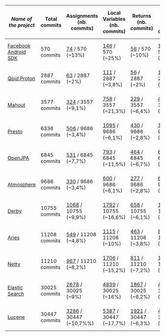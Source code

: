 | *Name of the project*                                                    | Total commits | Assignments (nb. commits) | Local Variables (nb. commits) | Returns (nb. commits) | Field Reads (nb. commits) | Error while using Diff (files) | Commits with error(s)
|--------------------------------------------------------------------------|---------------|---------------------------|-------------------------------|-----------------------|---------------------------|--------------------------------|---------|
| [Facebook Android SDK](https://github.com/facebook/facebook-android-sdk) | 570 commits | [74](https://github.com/VaubanParty/BugfixTracker/tree/master/results/facebook-android-sdk/assignments.md) / 570 (~13%)                   | [146](https://github.com/VaubanParty/BugfixTracker/blob/master/results/facebook-android-sdk/localvar.md) / 570 (~25%)               | [56](https://github.com/VaubanParty/BugfixTracker/blob/master/results/facebook-android-sdk/return.md) / 570 (~10%)                  | [140](https://github.com/VaubanParty/BugfixTracker/blob/master/results/facebook-android-sdk/fieldread.md) / 570 (~24,5%)          | 234 files not treated | 164 commits |
| [Qpid Proton](https://github.com/apache/qpid-proton)                     | 2887 commits | [63](https://github.com/VaubanParty/BugfixTracker/blob/master/results/qpid-proton/assignments.md) / 2887 (~2%)                       | [111](https://github.com/VaubanParty/BugfixTracker/blob/master/results/qpid-proton/localvar.md) / 2887 (~3,8%)                          | [56](https://github.com/VaubanParty/BugfixTracker/blob/master/results/qpid-proton/return.md) / 2887 (~2%)              | [137](https://github.com/VaubanParty/BugfixTracker/blob/master/results/qpid-proton/fieldread.md) / 2887 (~4,7%)                       | 18 files not treated | 16 commits |
| [Mahout](https://github.com/apache/mahout)  | 3577 commits | [324](https://github.com/VaubanParty/BugfixTracker/blob/master/results/mahout/assignments.md) / 3557 (~9,1%)                      | [758](https://github.com/VaubanParty/BugfixTracker/blob/master/results/mahout/localvar.md) / 3557 (~21,3%)                     | [229](https://github.com/VaubanParty/BugfixTracker/blob/master/results/mahout/return.md) / 3557  (~6,4%)               | [471](https://github.com/VaubanParty/BugfixTracker/blob/master/results/mahout/fieldread.md) / 3557  (~13,2%)                   | 877 files not treated   | 321 commits |
| [Presto](https://github.com/facebook/presto)  | 6336 commits | [506](https://github.com/VaubanParty/BugfixTracker/blob/master/results/presto/assignments.md) / 9686 (~3,4%)                      | [1095](https://github.com/VaubanParty/BugfixTracker/blob/master/results/presto/localvar.md) / 9686 (~6,1%)                     | [430](https://github.com/VaubanParty/BugfixTracker/blob/master/results/presto/return.md) / 9686  (~2,8%)               | [1130](https://github.com/VaubanParty/BugfixTracker/blob/master/results/presto/fieldread.md) / 9686  (~6,8%)                   | 3902 files not treated   | 1816 commits |
| [OpenJPA](https://github.com/apache/openjpa)  | 6845 commits | [531](https://github.com/VaubanParty/BugfixTracker/blob/master/results/openjpa/assignments.md) / 6845 (~7,7%)                      | [793](https://github.com/VaubanParty/BugfixTracker/blob/master/results/openjpa/localvar.md) / 6845 (~11,5%)                     | [464](https://github.com/VaubanParty/BugfixTracker/blob/master/results/openjpa/return.md) / 6845  (~6,7%)               | [654](https://github.com/VaubanParty/BugfixTracker/blob/master/results/openjpa/fieldread.md) / 6845  (~9,5%)                   | 210 files not treated   | 165 commits |
| [Atmosphere](https://github.com/Atmosphere/atmosphere)  | 9686 commits | [330](https://github.com/VaubanParty/BugfixTracker/blob/master/results/atmosphere/assignments.md) / 9686 (~3,4%)                      | [600](https://github.com/VaubanParty/BugfixTracker/blob/master/results/atmosphere/localvar.md) / 9686 (~6,1%)                     | [277](https://github.com/VaubanParty/BugfixTracker/blob/master/results/atmosphere/return.md) / 9686  (~2,8%)               | [658](https://github.com/VaubanParty/BugfixTracker/blob/master/results/atmosphere/fieldread.md) / 9686  (~6,8%)                   | 1866 files not treated   | 1430 commits |
| [Derby](https://github.com/apache/derby)  | 10755 commits | [1068](https://github.com/VaubanParty/BugfixTracker/blob/master/results/derby/assignments.md) / 10755 (~9,9%)                      | [1792](https://github.com/VaubanParty/BugfixTracker/blob/master/results/derby/localvar.md) / 10755 (~16,6%)                     | [658](https://github.com/VaubanParty/BugfixTracker/blob/master/results/derby/return.md) / 10755  (~6,1%)               | [1380](https://github.com/VaubanParty/BugfixTracker/blob/master/results/derby/fieldread.md) / 10755  (~12,8%)                   | 299 files not treated   | 234 commits |
| [Aries](https://github.com/apache/aries)  | 11208 commits | [549](https://github.com/VaubanParty/BugfixTracker/blob/master/results/aries/assignments.md) / 11208 (~4,8%)                      | [1115](https://github.com/VaubanParty/BugfixTracker/blob/master/results/aries/localvar.md) / 11208 (~10%)                     | [463](https://github.com/VaubanParty/BugfixTracker/blob/master/results/aries/return.md) / 11208  (~3,8%)               | [899](https://github.com/VaubanParty/BugfixTracker/blob/master/results/aries/fieldread.md) / 11208  (~8%)                   | 499 files not treated   | 414 commits |
| [Netty](https://github.com/netty/netty)  | 11210 commits | [967](https://github.com/VaubanParty/BugfixTracker/blob/master/results/netty/assignments.md) / 11210 (~8,2%)                      | [1706](https://github.com/VaubanParty/BugfixTracker/blob/master/results/netty/localvar.md) / 11210 (~15,2%)                     | [811](https://github.com/VaubanParty/BugfixTracker/blob/master/results/netty/return.md) / 11210  (~7,2%)               | [1340](https://github.com/VaubanParty/BugfixTracker/blob/master/results/netty/fieldread.md) / 11210  (~11,9%)                   | 2559 files not treated   | 1340 commits |
| [Elastic Search](https://github.com/elastic/elasticsearch) | 30025 commits | [2678](https://github.com/VaubanParty/BugfixTracker/blob/master/results/elasticsearch/assignments.md) / 30025 (~9%) | [4839](https://github.com/VaubanParty/BugfixTracker/blob/master/results/elasticsearch/localvar.md) / 30025 (~16%) | [1867](https://github.com/VaubanParty/BugfixTracker/blob/master/results/elasticsearch/return.md) / 30025 (~6,2%) | [4253](https://github.com/VaubanParty/BugfixTracker/blob/master/results/elasticsearch/fieldread.md) / 30025 (~14%) | 9518 files not treated | / |
| [Lucene](https://github.com/apache/lucene-solr)  | 30447 commits | [3286](https://github.com/VaubanParty/BugfixTracker/blob/master/results/lucene-solr/assignments.md) / 30447 (~10,7%%)                      | [5387](https://github.com/VaubanParty/BugfixTracker/blob/master/results/lucene-solr/localvar.md) / 30447 (~17,7%)                     | [1921](https://github.com/VaubanParty/BugfixTracker/blob/master/results/lucene-solr/return.md) / 30447  (~6,3%)               | [4357](https://github.com/VaubanParty/BugfixTracker/blob/master/results/lucene-solr/fieldread.md) / 30447  (~14,3%)                   | 17661 files not treated   | 5973 commits |
